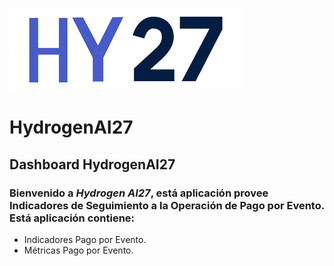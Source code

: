 ![alt text](https://github.com/ElthonD/HydrogenAI27/blob/main/img/Logo_Hydrogen.png?raw=true)
# HydrogenAI27
## Dashboard HydrogenAI27

### Bienvenido a ***Hydrogen AI27***, está aplicación provee Indicadores de Seguimiento a la Operación de Pago por Evento. Está aplicación contiene:
- Indicadores Pago por Evento.
- Métricas Pago por Evento.

